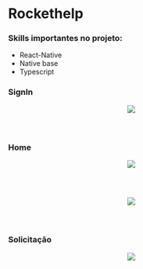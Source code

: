 # Rockethelp

### Skills importantes no projeto:
<ul>
  <li>React-Native</li>
  <li>Native base</li>
  <li>Typescript</li>
</ul>

### SignIn

<div 
    style="
        display: flex; 
        align-items: center; 
        justify-content: center;
        width: 100%;
        margin: 10px 0 60px 0;
    "
>
  <img src="./github/signin.png" />
</div>

### Home

<div 
    style="
        display: flex; 
        align-items: center; 
        justify-content: center;
        width: 100%;
        margin: 10px 0 60px 0;
    "
>
  <img src="./github/home.png" />
</div>

<div 
    style="
        display: flex; 
        align-items: center; 
        justify-content: center;
        width: 100%;
        margin: 10px 0 60px 0;
    "
>
  <img src="./github/home2.png" />
</div>

### Solicitação

<div 
    style="
        display: flex; 
        align-items: center; 
        justify-content: center;
        width: 100%;
        margin: 10px 0 60px 0;
    "
>
  <img src="./github/new.png" />
</div>